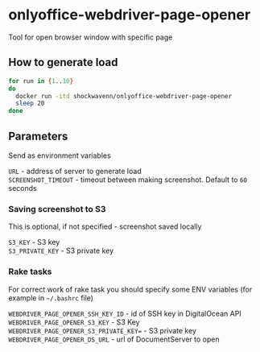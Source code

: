 # onlyoffice-webdriver-page-opener

Tool for open browser window with specific page

## How to generate load

```bash
for run in {1..10}
do
  docker run -itd shockwavenn/onlyoffice-webdriver-page-opener
  sleep 20
done
```

## Parameters

Send as environment variables

`URL` - address of server to generate load  
`SCREENSHOT_TIMEOUT` - timeout between making screenshot.
Default to `60` seconds

### Saving screenshot to S3

This is optional, if not specified - screenshot saved locally

`S3_KEY` - S3 key  
`S3_PRIVATE_KEY` - S3 private key

### Rake tasks

For correct work of rake task you should specify 
some ENV variables (for example in `~/.bashrc` file)

`WEBDRIVER_PAGE_OPENER_SSH_KEY_ID` - id of SSH key in DigitalOcean API
`WEBDRIVER_PAGE_OPENER_S3_KEY` - S3 Key
`WEBDRIVER_PAGE_OPENER_S3_PRIVATE_KEY=` - S3 private key
`WEBDRIVER_PAGE_OPENER_DS_URL` - url of DocumentServer to open
